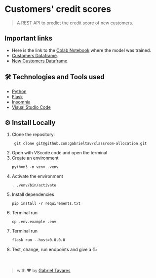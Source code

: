 # Customers' credit scores

> A REST API to predict the credit score of new customers.

## Important links
- Here is the link to the [Colab Notebook](https://drive.google.com/file/d/1NOUvG-cxf-YdGsuZ8EjJC9oO0BtaZtGp/view?usp=sharing) where the model was trained.
- [Customers Dataframe](https://drive.google.com/file/d/16rmJhsGnzogCdBNxCh7qh1w0BRdVatFC/view?usp=sharing).
- [New Customers Dataframe](https://drive.google.com/file/d/1FZhv31b0rCSccIn-dcMIO63k9CxGwqS8/view?usp=sharing).

## 🛠 Technologies and Tools used
- [Python](https://www.python.org/)
- [Flask](https://flask.palletsprojects.com/en/3.0.x/)
- [Insomnia](https://insomnia.rest/download)
- [Visual Studio Code](https://code.visualstudio.com/download)


## ⚙️ Install Locally

1. Clone the repository:
    ```
     git clone git@github.com:gabrieltav/classroom-allocation.git
    ```
5. Open with VScode code and open the terminal
6. Create an environment
    ```
    python3 -m venv .venv
    ```
7. Activate the environment
    ```
    . .venv/bin/activate
    ```
8. Install dependencies
    ```
    pip install -r requirements.txt
    ```
10. Terminal run
    ```
    cp .env.example .env
    ```
12. Terminal run
    ```
    flask run --host=0.0.0.0
    ```
16. Test, change, run endpoints and give a 👍


<br>

> with ❤️ by [Gabriel Tavares](https://www.linkedin.com/in/gabrielltav/)

